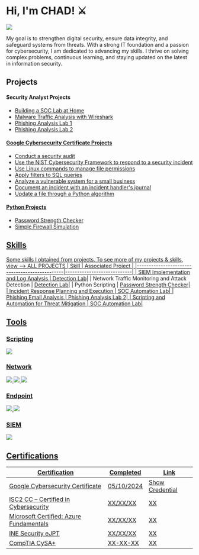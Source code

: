 # Hi, I'm CHAD! ⚔️
<a href="https://linkedin.com/in/chadjdmoore"><img src="https://img.shields.io/badge/-LinkedIn-0072b1?&style=for-the-badge&logo=linkedin&logoColor=white" /></a>

My goal is to strengthen digital security, ensure data integrity, and safeguard systems from threats. With a strong IT foundation and a passion for cybersecurity, I am dedicated to advancing my skills. I thrive on solving complex problems, continuous learning, and staying updated on the latest in information security.


## Projects 
#### Security Analyst Projects
- <a href="https://github.com/ChadJDMoore/Building-a-SOC-Lab-at-Home">Building a SOC Lab at Home
- <a href="https://github.com/ChadJDMoore/Malware-Traffic-Analysis-with-Wireshark">Malware Traffic Analysis with Wireshark
- <a href="https://github.com/ChadJDMoore/Phishing-Analysis-Lab-1">Phishing Analysis Lab 1
- <a href="https://github.com/ChadJDMoore/Phishing-Analysis-Lab-2">Phishing Analysis Lab 2

#### Google Cybersecurity Certificate Projects
- <a href="https://github.com/ChadJDMoore/Conduct-a-security-audit">Conduct a security audit
- <a href="https://github.com/ChadJDMoore/Use-the-NIST-Cybersecurity-Framework-to-respond-to-a-security-incident">Use the NIST Cybersecurity Framework to respond to a security incident
- <a href="https://github.com/ChadJDMoore/Use-Linux-commands-to-manage-file-permissions">Use Linux commands to manage file permissions
- <a href="https://github.com/ChadJDMoore/Apply-filters-to-SQL-queries">Apply filters to SQL queries
- <a href="https://github.com/ChadJDMoore/Analyze-a-vulnerable-system-for-a-small-business">Analyze a vulnerable system for a small business
- <a href="https://github.com/ChadJDMoore/Document-an-incident-with-an-incident-handler-s-journal">Document an incident with an incident handler's journal
- <a href="https://github.com/ChadJDMoore/Update-a-file-through-a-Python-algorithm">Update a file through a Python algorithm

#### Python Projects
- <a href="https://github.com/ChadJDMoore/Password-Strength-Checker">Password Strength Checker
- <a href="https://github.com/ChadJDMoore/Simple-Firewall-Simulation">Simple Firewall Simulation
  

## Skills

Some skills I obtained from projects. To see more of my projects & skills, view --> <a href="https://github.com/ChadJDMoore/My-Projects">ALL PROJECTS
| Skill                                         | Associated Project         |
|-----------------------------------------------|----------------------------|
| SIEM Implementation and Log Analysis          | <a href="https://google.com">Detection Lab</a>|
| Network Traffic Monitoring and Attack Detection | <a href="https://google.com">Detection Lab</a>|
| Python Scripting                              | <a href="https://github.com/ChadJDMoore/Password-Strength-Checker">Password Strength Checker|
| Incident Response Planning and Execution      | SOC Automation Lab|
| Phishing Email Analysis                       | <a href="https://github.com/ChadJDMoore/Phishing-Analysis-Lab-2">Phishing Analysis Lab 2|
| Scripting and Automation for Threat Mitigation | SOC Automation Lab|

## Tools 

### Scripting
<div>
    <img src="https://img.shields.io/badge/Python-FFD43B?style=for-the-badge&logo=python&logoColor=blue" />
<div>
    
### Network
<div>
    <img src="https://img.shields.io/badge/-Wireshark-1679A7?&style=for-the-badge&logo=Wireshark&logoColor=white" />
    <img src="https://img.shields.io/badge/-Suricata-EF3B2D?&style=for-the-badge&logo=Suricata&logoColor=white" />
    <img src="https://img.shields.io/badge/-Zeek-777BB4?&style=for-the-badge&logo=Zeek&logoColor=white" />
</div>

### Endpoint
<div>
    <img src="https://img.shields.io/badge/-Microsoft_Defender_for_Endpoint-00A4EF?&style=for-the-badge&logo=Microsoft&logoColor=white" />
    <img src="https://img.shields.io/badge/-Velociraptor-4B275F?&style=for-the-badge&logo=Velociraptor&logoColor=white" />
</div>

### SIEM
<div>
   <img src="https://img.shields.io/badge/-Splunk-000000?&style=for-the-badge&logo=Splunk&logoColor=white" />
</div>

## Certifications

|     Certification     |               Completed               |     Link       |
| --------------------  | -------------------------------------- | ---------------| 
| Google Cybersecurity Certificate   |                05/10/2024                |     <a href="https://coursera.org/share/0bb0d13d07e7bf31c5f021f730230f95">Show Credential      | 
| ISC2 CC – Certified in Cybersecurity              |     XX/XX/XX                          |   XX      |
| Microsoft Certified: Azure Fundamentals |   XX/XX/XX         |    XX    |
| INE Security eJPT  | XX/XX/XX    | XX   |
| CompTIA CySA+         | XX-XX-XX       |  XX     |


